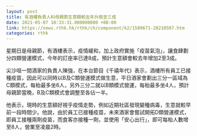 ```yaml
---
layout: post
title: 有酒樓負責人料母親節生意額較去年升兩至三成
date: 2021-05-07 10:33:31.000000000 +08:00
link: https://news.rthk.hk/rthk/ch/component/k2/1589671-20210507.htm
categories: rthk
---
```


星期日是母親節，有酒樓表示，疫情緩和，加上政府實施「疫苗氣泡」，讓食肆劃分四類營運模式，今年的訂座率已達8成，預計生意額會較去年增加2至3成。

尖沙咀一間酒家的負責人陳強，在本台節目《千禧年代》表示，酒樓所有員工已接種疫苗，因此可以同時以B及C類營運模式做生意，平日酒家會劃出三分一區域為C類模式，每枱最多坐6人，另外三分二就以B類模式營運，每枱最多坐4人，預計母親節當晚，B及C類模式會調整至各佔一半。

他表示，現時的生意額好視乎疫情走勢，例如近期社區發現變種病毒，生意就較早前一段時間少。他說，由於員工已接種疫苗，未來酒家會嘗試開拓D類營運模式，即員工接種兩劑疫苗，而食客亦接種一劑，並使用「安心出行」，即可每枱人數增至8人，營業至凌晨2時。
